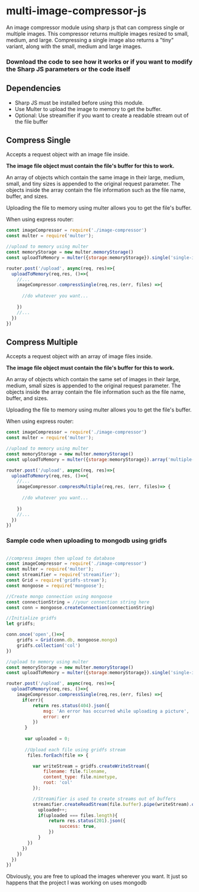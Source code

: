 # multi-image-compressor-js
An image compressor module using sharp js that can compress single or multiple images. This compressor returns multiple images resized to small, medium, and large. Compressing a single image also returns a "tiny" variant, along with the small, medium and large images.

### Download the code to see how it works or if you want to modify the Sharp JS parameters or the code itself

## Dependencies

- Sharp JS must be installed before using this module.
- Use Multer to upload the image to memory to get the buffer.
- Optional: Use streamifier if you want to create a readable stream out of the file buffer

## Compress Single
Accepts a request object with an image file inside.

__The image file object must contain the file's buffer for this to work.__


An array of objects which contain the same image in their large, medium, small, and tiny sizes is appended to the original request parameter. The objects inside the array contain the file information such as the file name, buffer, and sizes.

Uploading the file to memory using multer allows you to get the file's buffer.

When using express router:
```javascript
const imageCompressor = require('./image-compressor')
const multer = require('multer');

//upload to memory using multer
const memoryStorage = new multer.memoryStorage()
const uploadToMemory = multer({storage:memoryStorage}).single('single-image')

router.post('/upload', async(req, res)=>{ 
  uploadToMemory(req,res, ()=>{
    //...
    imageCompressor.compressSingle(req,res,(err, files) =>{
    
      //do whatever you want...
      
    })
    //...
  })  
})

```

## Compress Multiple
Accepts a request object with an array of image files inside. 

__The image file object must contain the file's buffer for this to work.__

An array of objects which contain the same set of images in their large, medium, small sizes is appended to the original request parameter. The objects inside the array contain the file information such as the file name, buffer, and sizes.

Uploading the file to memory using multer allows you to get the file's buffer.

When using express router:
```javascript
const imageCompressor = require('./image-compressor')
const multer = require('multer');

//upload to memory using multer
const memoryStorage = new multer.memoryStorage()
const uploadToMemory = multer({storage:memoryStorage}).array('multiple-images', 10)

router.post('/upload', async(req, res)=>{ 
  uploadToMemory(req,res, ()=>{
    //...
    imageCompressor.compressMultiple(req,res, (err, files)=> {
    
      //do whatever you want...
      
    })
    //...
  })  
})

```

### Sample code when uploading to mongodb using gridfs
```javascript

//compress images then upload to database
const imageCompressor = require('./image-compressor')
const multer = require('multer');
const streamifier = require('streamifier');
const Grid = require('gridfs-stream');
const mongoose = require('mongoose');

//Create mongo connection using mongoose
const connectionString = //your connection string here
const conn = mongoose.createConnection(connectionString)

//Initialize gridfs
let gridfs;

conn.once('open',()=>{
    gridfs = Grid(conn.db, mongoose.mongo)
    gridfs.collection('col')
})

//upload to memory using multer
const memoryStorage = new multer.memoryStorage()
const uploadToMemory = multer({storage:memoryStorage}).single('single-image')

router.post('/upload', async(req, res)=>{ 
  uploadToMemory(req,res, ()=>{
    imageCompressor.compressSingle(req,res,(err, files) =>{
      if(err){
          return res.status(404).json({
              msg: 'An error has occurred while uploading a picture',
              error: err
          })
       }
       
       var uploaded = 0;
       
       //Upload each file using gridfs stream
        files.forEach(file => {

          var writeStream = gridfs.createWriteStream({
              filename: file.filename,
              content_type: file.mimetype,
              root: 'col'
          });        

          //Streamifier is used to create streams out of buffers
          streamifier.createReadStream(file.buffer).pipe(writeStream).on('finish',()=>{
            uploaded++;
            if(uploaded === files.length){
                return res.status(201).json({
                    success: true,
                })
            }
        })
      })    
    })
  })  
})
```
Obviously, you are free to upload the images wherever you want. It just so happens that the project I was working on uses mongodb

